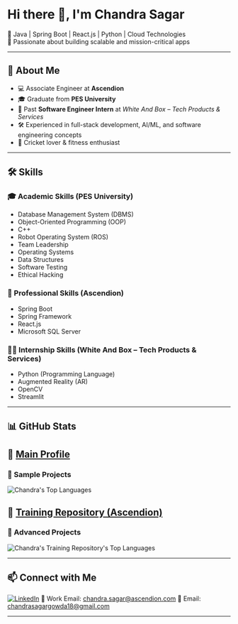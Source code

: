 # Hi there 👋, I'm Chandra Sagar

🔹 Java | Spring Boot | React.js | Python | Cloud Technologies  
🔹 Passionate about building scalable and mission-critical apps  

---

## 🚀 About Me
- 💻 Associate Engineer at **Ascendion**  
- 🎓 Graduate from **PES University**  
- 🌱 Past **Software Engineer Intern** at *White And Box – Tech Products & Services*  
- 🛠️ Experienced in full-stack development, AI/ML, and software engineering concepts  
- 🏏 Cricket lover & fitness enthusiast  

---

## 🛠️ Skills

### 🎓 Academic Skills (PES University)
- Database Management System (DBMS)  
- Object-Oriented Programming (OOP)  
- C++  
- Robot Operating System (ROS)  
- Team Leadership  
- Operating Systems  
- Data Structures  
- Software Testing  
- Ethical Hacking  

### 💼 Professional Skills (Ascendion)
- Spring Boot  
- Spring Framework  
- React.js  
- Microsoft SQL Server  

### 🧑‍💻 Internship Skills (White And Box – Tech Products & Services)
- Python (Programming Language)  
- Augmented Reality (AR)  
- OpenCV  
- Streamlit  

---

## 📊 GitHub Stats

## 🔗 [Main Profile](https://github.com/chandrasagarcm) 
### 📂 Sample Projects
![Chandra's Top Languages](https://github-readme-stats.vercel.app/api/top-langs/?username=chandrasagarcm&layout=compact&theme=tokyonight)  


## 📘 [Training Repository (Ascendion)](https://github.com/ASC04-CHANDRA-GIT-HUB)  
### 📂 Advanced Projects
![Chandra's Training Repository's Top Languages](https://github-readme-stats.vercel.app/api/top-langs/?username=ASC04-CHANDRA-GIT-HUB&layout=compact&theme=tokyonight) 

---

## 📫 Connect with Me
[![LinkedIn](https://img.shields.io/badge/LinkedIn-blue?logo=linkedin)](https://www.linkedin.com/in/chandra-sagar-c-m/) 
📧 Work Email: chandra.sagar@ascendion.com
📧 Email: chandrasagargowda18@gmail.com

--- 
